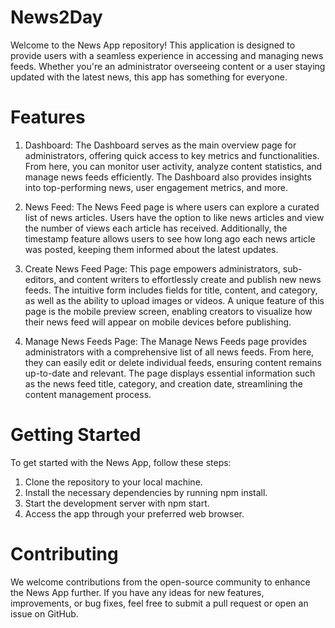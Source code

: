 # News2Day
Welcome to the News App repository! This application is designed to provide users with a seamless experience in accessing and managing news feeds. Whether you're an administrator overseeing content or a user staying updated with the latest news, this app has something for everyone.

# Features
1. Dashboard:
The Dashboard serves as the main overview page for administrators, offering quick access to key metrics and functionalities. From here, you can monitor user activity, analyze content statistics, and manage news feeds efficiently. The Dashboard also provides insights into top-performing news, user engagement metrics, and more.

2. News Feed:
The News Feed page is where users can explore a curated list of news articles. Users have the option to like news articles and view the number of views each article has received. Additionally, the timestamp feature allows users to see how long ago each news article was posted, keeping them informed about the latest updates.

3. Create News Feed Page:
This page empowers administrators, sub-editors, and content writers to effortlessly create and publish new news feeds. The intuitive form includes fields for title, content, and category, as well as the ability to upload images or videos. A unique feature of this page is the mobile preview screen, enabling creators to visualize how their news feed will appear on mobile devices before publishing.

4. Manage News Feeds Page:
The Manage News Feeds page provides administrators with a comprehensive list of all news feeds. From here, they can easily edit or delete individual feeds, ensuring content remains up-to-date and relevant. The page displays essential information such as the news feed title, category, and creation date, streamlining the content management process.

# Getting Started
To get started with the News App, follow these steps:

1. Clone the repository to your local machine.
2. Install the necessary dependencies by running npm install.
3. Start the development server with npm start.
4. Access the app through your preferred web browser.

# Contributing
We welcome contributions from the open-source community to enhance the News App further. 
If you have any ideas for new features, improvements, or bug fixes, feel free to submit a pull request or open an issue on GitHub.


